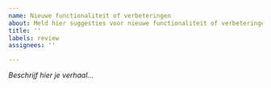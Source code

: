 ```yaml
---
name: Nieuwe functionaliteit of verbeteringen
about: Meld hier suggesties voor nieuwe functionaliteit of verbeteringen
title: ''
labels: review
assignees: ''

---
```


*Beschrijf hier je verhaal...*
